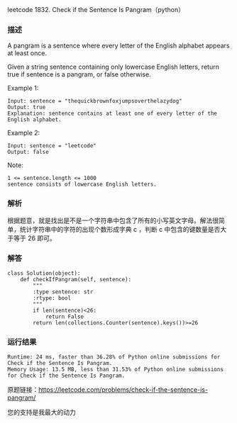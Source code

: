 leetcode  1832. Check if the Sentence Is Pangram（python）

### 描述

A pangram is a sentence where every letter of the English alphabet appears at least once.

Given a string sentence containing only lowercase English letters, return true if sentence is a pangram, or false otherwise.



Example 1:

	Input: sentence = "thequickbrownfoxjumpsoverthelazydog"
	Output: true
	Explanation: sentence contains at least one of every letter of the English alphabet.

	
Example 2:

	Input: sentence = "leetcode"
	Output: false






Note:

	1 <= sentence.length <= 1000
	sentence consists of lowercase English letters.


### 解析

根据题意，就是找出是不是一个字符串中包含了所有的小写英文字母。解法很简单，统计字符串中的字符的出现个数形成字典 c ，判断 c 中包含的键数量是否大于等于 26 即可。


### 解答
				
	class Solution(object):
	    def checkIfPangram(self, sentence):
	        """
	        :type sentence: str
	        :rtype: bool
	        """
	        if len(sentence)<26:
	            return False
	        return len(collections.Counter(sentence).keys())>=26

            	      
			
### 运行结果

	Runtime: 24 ms, faster than 36.28% of Python online submissions for Check if the Sentence Is Pangram.
	Memory Usage: 13.5 MB, less than 31.53% of Python online submissions for Check if the Sentence Is Pangram.


原题链接：https://leetcode.com/problems/check-if-the-sentence-is-pangram/



您的支持是我最大的动力
